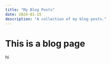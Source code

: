 ```yaml
---
title: "My Blog Posts"
date: 2024-01-15
description: "A collection of my blog posts."
---
```


# This is a blog page
hi


